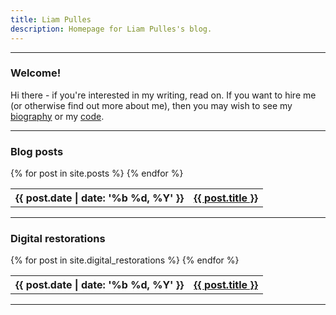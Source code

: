 ```yaml
---
title: Liam Pulles
description: Homepage for Liam Pulles's blog.
---
```

<article>
    <hr>
    <section class="toc">
        <h1>Welcome!</h1>
        <p>Hi there - if you're interested in my writing, read on. If you want to hire me (or otherwise find out more about me), then you may wish to see my <a href="/biography">biography</a> or my <a href="/code">code</a>.</p>
    </section>
    <hr>
    <section class="toc">
        <h3>Blog posts</h3>
        <table>
        {% for post in site.posts %}
            <tr>
                <th class="toc-date">{{ post.date | date: '%b %d, %Y' }}</th>
                <th><a href="{{ post.url }}">{{ post.title }}</a></th>
            </tr>
        {% endfor %}
        </table>
    </section>
    <hr>
    <section class="toc">
        <h3>Digital restorations</h3>
        <table>
        {% for post in site.digital_restorations %}
            <tr>
                <th class="toc-date">{{ post.date | date: '%b %d, %Y' }}</th>
                <th><a href="{{ post.url }}">{{ post.title }}</a></th>
            </tr>
        {% endfor %}
        </table>
    </section>
    <hr>
</article>